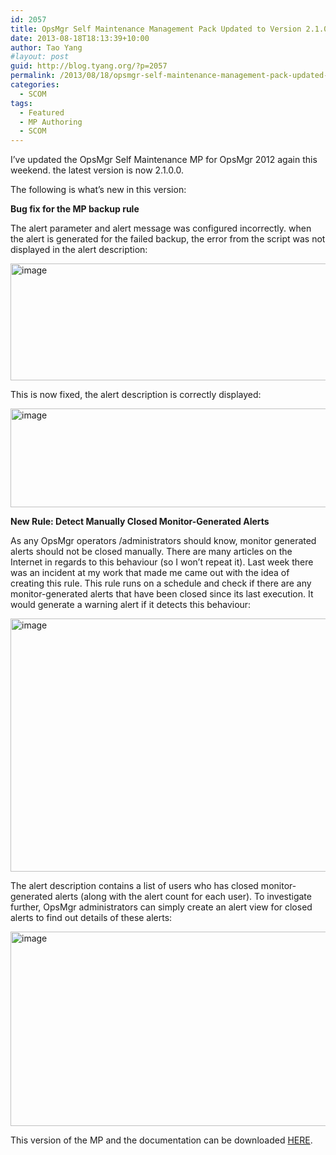 ```yaml
---
id: 2057
title: OpsMgr Self Maintenance Management Pack Updated to Version 2.1.0.0
date: 2013-08-18T18:13:39+10:00
author: Tao Yang
#layout: post
guid: http://blog.tyang.org/?p=2057
permalink: /2013/08/18/opsmgr-self-maintenance-management-pack-updated-to-version-2-1-0-0/
categories:
  - SCOM
tags:
  - Featured
  - MP Authoring
  - SCOM
---
```

I’ve updated the OpsMgr Self Maintenance MP for OpsMgr 2012 again this weekend. the latest version is now 2.1.0.0.

The following is what’s new in this version:

<strong>Bug fix for the MP backup rule</strong>

The alert parameter and alert message was configured incorrectly. when the alert is generated for the failed backup, the error from the script was not displayed in the alert description:

<a href="http://blog.tyang.org/wp-content/uploads/2013/08/image5.png"><img style="background-image: none; padding-top: 0px; padding-left: 0px; display: inline; padding-right: 0px; border: 0px;" title="image" alt="image" src="http://blog.tyang.org/wp-content/uploads/2013/08/image_thumb5.png" width="568" height="187" border="0" /></a>

This is now fixed, the alert description is correctly displayed:

<a href="http://blog.tyang.org/wp-content/uploads/2013/08/image6.png"><img style="background-image: none; padding-top: 0px; padding-left: 0px; display: inline; padding-right: 0px; border: 0px;" title="image" alt="image" src="http://blog.tyang.org/wp-content/uploads/2013/08/image_thumb6.png" width="580" height="158" border="0" /></a>

<strong>New Rule: Detect Manually Closed Monitor-Generated Alerts</strong>

As any OpsMgr operators /administrators should know, monitor generated alerts should not be closed manually. There are many articles on the Internet in regards to this behaviour (so I won’t repeat it). Last week there was an incident at my work that made me came out with the idea of creating this rule. This rule runs on a schedule and check if there are any monitor-generated alerts that have been closed since its last execution. It would generate a warning alert if it detects this behaviour:

<a href="http://blog.tyang.org/wp-content/uploads/2013/08/image7.png"><img style="background-image: none; padding-top: 0px; padding-left: 0px; display: inline; padding-right: 0px; border: 0px;" title="image" alt="image" src="http://blog.tyang.org/wp-content/uploads/2013/08/image_thumb7.png" width="580" height="405" border="0" /></a>

The alert description contains a list of users who has closed monitor-generated alerts (along with the alert count for each user). To investigate further, OpsMgr administrators can simply create an alert view for closed alerts to find out details of these alerts:

<a href="http://blog.tyang.org/wp-content/uploads/2013/08/image8.png"><img style="background-image: none; padding-top: 0px; padding-left: 0px; display: inline; padding-right: 0px; border: 0px;" title="image" alt="image" src="http://blog.tyang.org/wp-content/uploads/2013/08/image_thumb8.png" width="579" height="311" border="0" /></a>

This version of the MP and the documentation can be downloaded [HERE](https://cookdown.com/scom-essentials/self-maintenance).